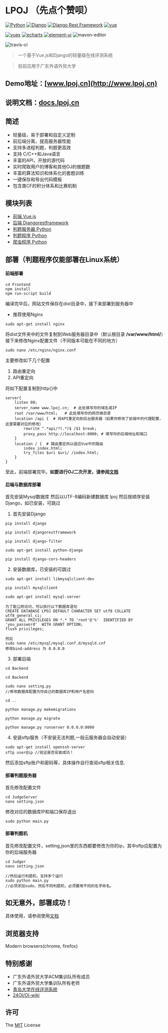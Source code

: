 # LPOJ     （先点个赞呗）
[![Python](https://img.shields.io/badge/python-3.7.2-green.svg?style=flat-square)](https://www.python.org/downloads/release/python-372/)
[![Django](https://img.shields.io/badge/django-2.1.5-green.svg?style=flat-square)](https://www.djangoproject.com/)
[![Django Rest Framework](https://img.shields.io/badge/django_rest_framework-3.9.1-green.svg?style=flat-square)](http://www.django-rest-framework.org/)
[![vue](https://img.shields.io/badge/vue-2.5.2-green.svg?style=flat-square)](https://github.com/vuejs/vue)


[![vuex](https://img.shields.io/badge/vuex-3.1.0-green.svg?style=flat-square)](https://vuex.vuejs.org/)
[![echarts](https://img.shields.io/badge/echarts-4.2.1-green.svg?style=flat-square)](https://github.com/ecomfe/echarts)
[![element-ui](https://img.shields.io/badge/element-2.4.11-green.svg?style=flat-square)](https://github.com/ElemeFE/element)
![mavon-editor](https://img.shields.io/badge/mavoneditor-2.7.3-green.svg?style=flat-square)

![travis-ci](https://travis-ci.org/Linzecong/LPOJ.svg?branch=master)

> 一个基于Vue.js和Django的轻量级在线评测系统

> 目前应用于广东外语外贸大学
## Demo地址：[www.lpoj.cn](http://www.lpoj.cn)
## 说明文档：[docs.lpoj.cn](http://docs.lpoj.cn)
## 简述
+ 轻量级，易于部署和自定义定制
+ 前后端分离，提高服务器性能
+ 支持多进程判题，判题更高效
+ 支持 C/C++和Java语言
+ 丰富的API，开放的源代码
+ 实时爬取用户的博客和其他OJ的做题数
+ 丰富的算法知识和体系化的套题训练
+ 一键保存和导出代码模板
+ 包含类CF的积分体系和比赛机制

## 模块列表
+ [前端 Vue.js](https://github.com/Linzecong/LPOJ/tree/master/Frontend)
+ [后端 Djangorestframework](https://github.com/Linzecong/LPOJ/tree/master/Backend)
+ [判题服务器 Python](https://github.com/Linzecong/LPOJ/tree/master/JudgerServer)
+ [判题程序 Python](https://github.com/Linzecong/LPOJ/tree/master/Judger)
+ [爬虫程序 Python](https://github.com/Linzecong/LPOJ/tree/master/CrawlingServer)

## 部署（判题程序仅能部署在Linux系统）
#### 前端部署
```
cd Frontend
npm install
npm run-script build
```
编译完毕后，网站文件保存在dist目录中，接下来部署到服务器中
+ 推荐使用Nginx
```
sudo apt-get install nginx
```
将dist文件夹中的文件复制到Web服务器目录中（默认根目录 **/var/www/html/**）
接下来修改Nginx配置文件（不同版本可能在不同的地方）
```
sudo nano /etc/nginx/nginx.conf
```
主要修改如下几个配置
1. 路由重定向
2. API重定向

将如下配置复制到http{}中
```
server{
    listen 80;
    server_name www.lpoj.cn;  # 此处填写你的域名或IP
    root /var/www/html;   # 此处填写你的网页根目录
    location /api {  # 将API重定向到后台服务器（如果你修改了前端中的代理配置，这里需要对应的修改）
        rewrite ^.*api/?(.*)$ /$1 break;
        proxy_pass http://localhost:8000; # 填写你的后端地址和端口
    }
    location / {  # 路由重定向以适应Vue中的路由
        index index.html;
        try_files $uri $uri/ /index.html;
    }
}
```

至此，前端部署完毕。**如要进行OJ二次开发，请参阅[文档](http://docs.lpoj.cn)**

#### 后端与数据库部署
首先安装Mysql数据库
然后以UTF-8编码新建数据库 lpoj 
然后按顺序安装Django，如已安装，可跳过

1. 首先安装Django
```
pip install django

pip install djangorestframework

pip install django-filter

sudo apt-get install python-django

pip install django-cors-headers
```
2. 安装数据库，已安装的可跳过
```
sudo apt-get install libmysqlclient-dev

pip install mysqlclient

sudo apt-get install mysql-server 

为了能公网访问，可以执行以下数据库语句
CREATE DATABASE LPOJ DEFAULT CHARACTER SET utf8 COLLATE utf8_general_ci;
GRANT ALL PRIVILEGES ON *.* TO 'root'@'%'  IDENTIFIED BY 'you_password'  WITH GRANT OPTION;
flush privileges;

然后
sudo nano /etc/mysql/mysql.conf.d/mysqld.cnf 
修改bind-address 为 0.0.0.0
```
3. 部署后端
```
cd Backend

cd Backend

sudo nano setting.py
//修改数据库配置为你自己的数据库IP和用户名密码

cd ..

python manage.py makemigrations

python manage.py migrate

python manage.py runserver 0.0.0.0:8000
```
4. 安装sftp服务（不安装无法判题,一般云服务器会自动安装）
```
sudo apt-get install openssh-server
sftp user@ip //验证是否安装成功！
```
然后添加sftp账户和密码等，具体操作自行查阅sftp相关信息.


#### 部署判题服务器
首先修改配置文件
``` 
cd JudgeServer
nano setting.json
```
修改对应的数据库IP和端口保存退出
```
sudo python main.py
```

#### 部署判题机
首先修改配置文件，setting,json里的东西都要修改为你的ip，其中sftp应配置为你的后端服务器
``` 
cd Judger
nano setting.json

//然后运行判题机，支持多个运行
sudo python main.py
//必须添加sudo，然后不同判题机，必须要用不同的名字命名。
```

## 如无意外，部署成功！
具体使用，请参阅使用[文档](http://docs.lpoj.cn)

## 浏览器支持

Modern browsers(chrome, firefox)

## 特别感谢

+ 广东外语外贸大学ACM集训队所有成员
+ 广东外语外贸大学集训队所有老师
+ [青岛大学在线评测系统](https://github.com/QingdaoU/OnlineJudge)
+ [24OI/OI-wiki](https://github.com/24OI/OI-wiki)



## 许可

The [MIT](http://opensource.org/licenses/MIT) License